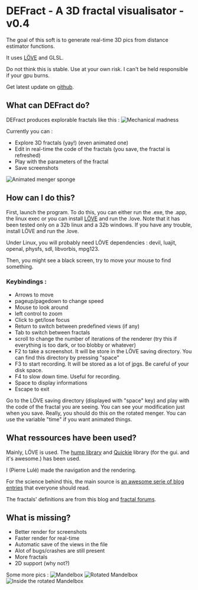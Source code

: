 DEFract - A 3D fractal visualisator - v0.4
==========================================

The goal of this soft is to generate real-time 3D pics from distance estimator functions.

It uses [LÖVE](https://love2d.org/) and GLSL.

Do not think this is stable. Use at your own risk. I can't be held responsible if your gpu burns.

Get latest update on [github](https://github.com/plule/DEFract).

What can DEFract do?
--------------------

DEFract produces explorable fractals like this :
![Mechanical madness](https://github.com/plule/DEFract/blob/master/renders/DEFract_12.jpg?raw=true)

Currently you can :
 * Explore 3D fractals (yay!) (even animated one)
 * Edit in real-time the code of the fractals (you save, the fractal is refreshed)
 * Play with the parameters of the fractal
 * Save screenshots

![Animated menger sponge](https://github.com/plule/DEFract/blob/master/renders/psyche2.gif?raw=true)

How can I do this?
------------------

First, launch the program. To do this, you can either run the .exe, the .app, the linux exec or you can install [LÖVE](https://love2d.org/) and run the .love. Note that it has been tested only on a 32b linux and a 32b windows. If you have any trouble, install LÖVE and run the .love.

Under Linux, you will probably need LÖVE dependencies : devil, luajit, openal, physfs, sdl, libvorbis, mpg123.

Then, you might see a black screen, try to move your mouse to find something.

### Keybindings :
 * Arrows to move
 * pageup/pagedown to change speed
 * Mouse to look around
 * left control to zoom
 * Click to get/lose focus
 * Return to switch between predefined views (if any)
 * Tab to switch between fractals
 * scroll to change the number of iterations of the renderer (try this if everything is too dark, or too blobby or whatever)
 * F2 to take a screenshot. It will be store in the LÖVE saving directory. You can find this directory by pressing "space"
 * F3 to start recording. It will be stored as a lot of jpgs. Be careful of your disk space.
 * F4 to slow down time. Useful for recording.
 * Space to display informations
 * Escape to exit

Go to the LÖVE saving directory (displayed with "space" key) and play with the code of the fractal you are seeing. You can see your modification just when you save. Really, you should do this on the rotated menger. You can use the variable "time" if you want animated things.

What ressources have been used?
-------------------------------

Mainly, LÖVE is used. The [hump library](http://vrld.github.com/hump/) and [Quickie](https://github.com/vrld/Quickie) library (for the gui. and it's awesome.) has been used.

I (Pierre Lulé) made the navigation and the rendering.

For the science behind this, the main source is [an awesome serie of blog entries](http://blog.hvidtfeldts.net/index.php/2011/06/distance-estimated-3d-fractals-part-i/) that everyone should read.

The fractals' definitions are from this blog and [fractal forums](http://www.fractalforums.com/).

What is missing?
----------------

 * Better render for screenshots
 * Faster render for real-time
 * Automatic save of the views in the file
 * Alot of bugs/crashes are still present
 * More fractals
 * 2D support (why not?)

Some more pics :
![Mandelbox](https://github.com/plule/DEFract/blob/master/renders/DEFract_3.jpg?raw=true)
![Rotated Mandelbox](http://i.imgur.com/Vshm6.jpg)
![Inside the rotated Mandelbox](http://i.imgur.com/Z3SxB.jpg)
